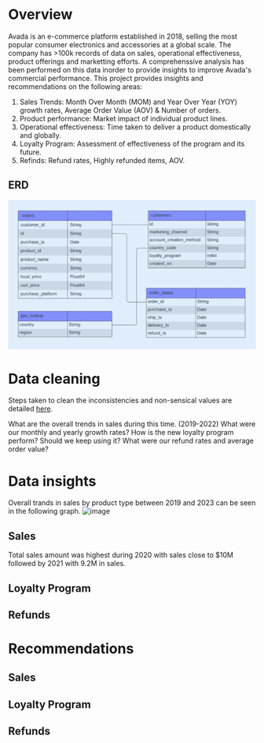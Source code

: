 
# Overview

Avada is an e-commerce platform established in 2018, selling the most popular consumer electronics and accessories at a global scale.
The company has >100k records of data on sales, operational effectiveness, product offerings and marketting efforts. 
A comprehenssive analysis has been performed on this data inorder to provide insights to improve Avada's commercial performance.
This project provides insights and recommendations on the following areas:
1. Sales Trends: Month Over Month (MOM) and Year Over Year (YOY) growth rates, Average Order Value (AOV) & Number of orders.
2. Product performance: Market impact of individual product lines.
3. Operational effectiveness: Time taken to deliver a product domestically and globally.
4. Loyalty Program: Assessment of effectiveness of the program and its future.
5. Refinds: Refund rates, Highly refunded items, AOV.

## ERD

![Image ALT](https://github.com/shilpakarumanchi/Avada-e-commerce/blob/cc68913111f297ffdfe4c47ef0bf36e37101e2fd/ERD.png)

# Data cleaning
Steps taken to clean the inconsistencies and non-sensical values are detailed [here](https://github.com/shilpakarumanchi/Avada-e-commerce/blob/f541a30ab36c7882ae310ac77c14eef550c869cc/Avada_issue_log.xlsx).

What are the overall trends in sales during this time. (2019-2022)
What were our monthly and yearly growth rates?
How is the new loyalty program perform? Should we keep using it?
What were our refund rates and average order value?
# Data insights
Overall trands in sales by product type between 2019 and 2023 can be seen in the following graph.
![image](https://github.com/user-attachments/assets/9828cec6-52e3-4d45-8280-78988ddd32ae)

## Sales 
Total sales amount was highest during 2020 with sales close to $10M followed by 2021 with 9.2M in sales.





## Loyalty Program
## Refunds


# Recommendations
## Sales 
## Loyalty Program
## Refunds

